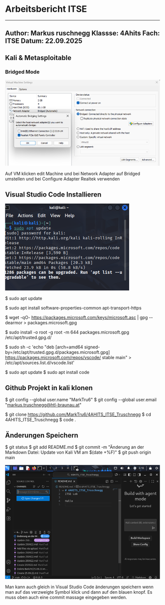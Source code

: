 # Arbeitsbericht ITSE

---
Author: Markus ruschnegg
Klassse: 4Ahits
Fach: ITSE
Datum: 22.09.2025
---

## Kali & Metasploitable

### Bridged Mode

![Bridged Mode](img/BridgedMode.png)

Auf VM klicken edit Machine und bei Network Adapter auf Bridged umstellen und bei Configure Adapter Realtek verwenden

## Visual Studio Code Installieren

![sudo update](img/KaliBefehle.png)

 $ sudo apt update
 
 $ sudo apt install software-properties-common apt-transport-https
 
 $ wget -qO- https://packages.microsoft.com/keys/microsoft.asc | gpg --dearmor > packages.microsoft.gpg

 $ sudo install -o root -g root -m 644 packages.microsoft.gpg /etc/apt/trusted.gpg.d/

 $ sudo sh -c 'echo "deb [arch=amd64 signed-by=/etc/apt/trusted.gpg.d/packages.microsoft.gpg] https://packages.microsoft.com/repos/vscode/ stable main" > /etc/apt/sources.list.d/vscode.list'

 $ sudo apt update
 $ sudo apt install code

## Github Projekt in kali klonen

 $ git config --global user.name "MarkTru6"
 $ git config --global user.email "markus.truschnegg@htl-braunau.at"

 $ git clone https://github.com/MarkTru6/4AHITS_ITSE_Truschnegg
 $ cd 4AHITS_ITSE_Truschnegg
 $ code .

## Änderungen Speichern 

 $ git status
 $ git add README.md
 $ git commit -m "Änderung an der Markdown Datei: Update von Kali VM am $(date +%F)"
 $ git push origin main

![commit changes](img/VSCodeKali.png)

Man kann auch gleich in Visual Studio Code änderungen speichern wenn man auf das verzweigte Symbol klick und dann auf den blauen knopf. Es muss oben auch eine commit massage eingegeben werden.



 

